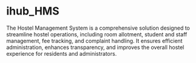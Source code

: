 # ihub_HMS
The Hostel Management System is a comprehensive solution designed to streamline hostel operations, including room allotment, student and staff management, fee tracking, and complaint handling. It ensures efficient administration, enhances transparency, and improves the overall hostel experience for residents and administrators.
